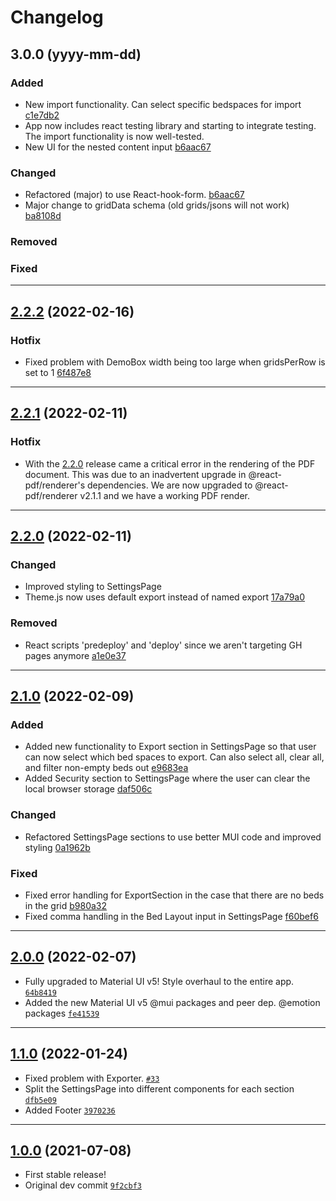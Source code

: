 # Changelog

## 3.0.0 (yyyy-mm-dd)

### Added

- New import functionality. Can select specific bedspaces for import [c1e7db2](https://github.com/bngarren/icu-rounder/commit/c1e7db223223c510e2ddee9272b62d262fa685e1)
- App now includes react testing library and starting to integrate testing. The import functionality is now well-tested.
- New UI for the nested content input [b6aac67](https://github.com/bngarren/icu-rounder/commit/b6aac67f5f708f0926eff03d9b7ea763a9cad7fe)

### Changed

- Refactored (major) to use React-hook-form. [b6aac67](https://github.com/bngarren/icu-rounder/commit/b6aac67f5f708f0926eff03d9b7ea763a9cad7fe)
- Major change to gridData schema (old grids/jsons will not work) [ba8108d](https://github.com/bngarren/icu-rounder/commit/ba8108d385c8ae843fba1ab593261df91e359ee0)

### Removed

### Fixed

---

## [2.2.2](https://github.com/bngarren/icu-rounder/compare/v2.1.1...v2.2.2) (2022-02-16)

### Hotfix

- Fixed problem with DemoBox width being too large when gridsPerRow is set to 1 [6f487e8](https://github.com/bngarren/icu-rounder/commit/6f487e8b22fa0c5320b4a8e4f04b99be8816e9ec)

---

## [2.2.1](https://github.com/bngarren/icu-rounder/compare/v2.1.0...v2.2.1) (2022-02-11)

### Hotfix

- With the [2.2.0](https://github.com/bngarren/icu-rounder/compare/v2.1.0...v2.2.0) release came a critical error in the rendering of the PDF document. This was due to an inadvertent upgrade in @react-pdf/renderer's dependencies. We are now upgraded to @react-pdf/renderer v2.1.1 and we have a working PDF render.

---

## [2.2.0](https://github.com/bngarren/icu-rounder/compare/v2.1.0...v2.2.0) (2022-02-11)

### Changed

- Improved styling to SettingsPage
- Theme.js now uses default export instead of named export [17a79a0](https://github.com/bngarren/icu-rounder/commit/17a79a03527f8fbcc86429be7e1ed9a4c44ab4ab)

### Removed

- React scripts 'predeploy' and 'deploy' since we aren't targeting GH pages anymore [a1e0e37](https://github.com/bngarren/icu-rounder/commit/a1e0e372807f8f5c06e4628b32f22db365d9a4c0)

---

## [2.1.0](https://github.com/bngarren/icu-rounder/compare/v2.0.0...v2.1.0) (2022-02-09)

### Added

- Added new functionality to Export section in SettingsPage so that user can now select which bed spaces to export. Can also select all, clear all, and filter non-empty beds out [e9683ea](https://github.com/bngarren/icu-rounder/commit/e9683ea53e768bc429d3581473775fe29a222d57)
- Added Security section to SettingsPage where the user can clear the local browser storage [daf506c](https://github.com/bngarren/icu-rounder/commit/daf506c9cd88e0f64a9e18b3cc10ac03fe188107)

### Changed

- Refactored SettingsPage sections to use better MUI code and improved styling [0a1962b](https://github.com/bngarren/icu-rounder/commit/0a1962b5834f46f700d2532ce755c7d880698236)

### Fixed

- Fixed error handling for ExportSection in the case that there are no beds in the grid [b980a32](https://github.com/bngarren/icu-rounder/commit/b980a320ba751e45b3aaf411ebcf44b9bdc0d959)
- Fixed comma handling in the Bed Layout input in SettingsPage [f60bef6](https://github.com/bngarren/icu-rounder/commit/f60bef616c068b16bb6529bd0e9a3926878c2b2b)

---

## [2.0.0](https://github.com/bngarren/icu-rounder/compare/v1.1.0...v2.0.0) (2022-02-07)

- Fully upgraded to Material UI v5! Style overhaul to the entire app. [`64b8419`](https://github.com/bngarren/icu-rounder/commit/64b8419e8da6325d1262fe1fb77aca2a595110de)
- Added the new Material UI v5 @mui packages and peer dep. @emotion packages [`fe41539`](https://github.com/bngarren/icu-rounder/commit/fe4153961e3350f26023b2b98d8b3f9386c5b13f)

---

## [1.1.0](https://github.com/bngarren/icu-rounder/compare/1.0...v1.1.0) (2022-01-24)

- Fixed problem with Exporter. [`#33`](https://github.com/bngarren/icu-rounder/issues/33)
- Split the SettingsPage into different components for each section [`dfb5e09`](https://github.com/bngarren/icu-rounder/commit/dfb5e090f3eaf05c4b3b5a1e2c164ac13180c89e)
- Added Footer [`3970236`](https://github.com/bngarren/icu-rounder/commit/3970236b23833eaf0f2652329aaccb47d2a4793e)

---

## [1.0.0](https://github.com/bngarren/icu-rounder/commit/b93309633befbfd2c6ff99049ccb3bbe879f3d5e) (2021-07-08)

- First stable release!
- Original dev commit [`9f2cbf3`](https://github.com/bngarren/icu-rounder/commit/9f2cbf3a79990bffb10c2c1707843f89e8b1563a)
